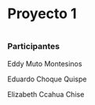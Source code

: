 <h1>Proyecto 1<h1/>
<h3>Participantes</h3>
<p>Eddy Muto Montesinos</p>
<p>Eduardo Choque Quispe</p>
<p>Elizabeth Ccahua Chise</p>